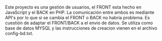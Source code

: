 Este proyecto es una gestión de usuarios, el FRONT esta hecho en JavaScript y el BACK en PHP. La comunicación entre ambos es mediante API's por lo que si se cambia el FRONT o BACK no habría problema. Es cuestión de adaptar el FRONT/BACK a el envio de datos. Se utiliza como base de datos MYSQL y las instrucciones de creacion vienen en el archivo config-bd.txt.